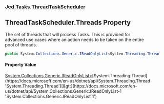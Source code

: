 ### [Jcd.Tasks](Jcd.Tasks.md 'Jcd.Tasks').[ThreadTaskScheduler](Jcd.Tasks.ThreadTaskScheduler.md 'Jcd.Tasks.ThreadTaskScheduler')

## ThreadTaskScheduler.Threads Property

The set of threads that will process Tasks. This is provided for  
advanced use cases where an action needs to be taken on the entire  
pool of threads.

```csharp
public System.Collections.Generic.IReadOnlyList<System.Threading.Thread> Threads { get; }
```

#### Property Value
[System.Collections.Generic.IReadOnlyList&lt;](https://docs.microsoft.com/en-us/dotnet/api/System.Collections.Generic.IReadOnlyList-1 'System.Collections.Generic.IReadOnlyList`1')[System.Threading.Thread](https://docs.microsoft.com/en-us/dotnet/api/System.Threading.Thread 'System.Threading.Thread')[&gt;](https://docs.microsoft.com/en-us/dotnet/api/System.Collections.Generic.IReadOnlyList-1 'System.Collections.Generic.IReadOnlyList`1')